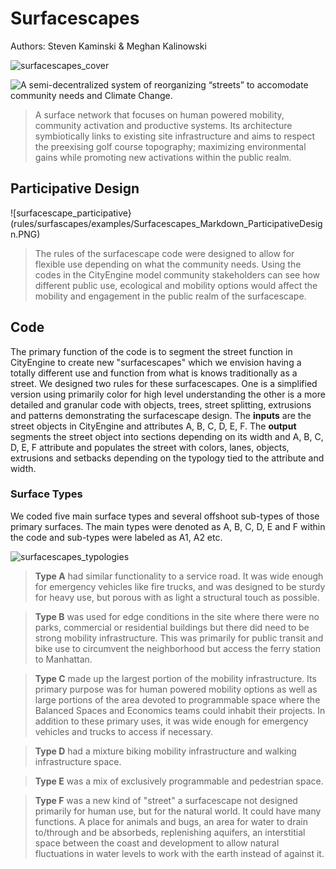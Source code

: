 # Surfacescapes 
Authors: Steven Kaminski & Meghan Kalinowski

![surfacescapes_cover](rules/surfascapes/examples/Surfacescapes_Markdown_Cover.PNG)

![A semi-decentralized system of reorganizing “streets” to accomodate community needs and Climate Change.](rules/surfascapes)

> A surface network that focuses on human powered mobility, community activation and productive systems. Its architecture symbiotically links to existing site infrastructure and aims to respect the preexising golf course topography; maximizing environmental gains while promoting new activations within the public realm.

## Participative Design
![surfacescape_participative}(rules/surfascapes/examples/Surfacescapes_Markdown_ParticipativeDesign.PNG)

> The rules of the surfacescape code were designed to allow for flexible use depending on what the community needs. Using the codes in the CityEngine model community stakeholders can see how different public use, ecological and mobility options would affect the mobility and engagement in the public realm of the surfacescape. 

## Code
The primary function of the code is to segment the street function in CityEngine to create new "surfacescapes" which we envision having a totally different use and function from what is knows traditionally as a street. We designed two rules for these surfacescapes. One is a simplified version using primarily color for high level understanding the other is a more detailed and granular code with objects, trees, street splitting, extrusions and patterns demonstrating the surfacescape design. The **inputs** are the street objects in CityEngine and attributes A, B, C, D, E, F. The **output** segments the street object into sections depending on its width and A, B, C, D, E, F attribute and populates the street with colors, lanes, objects, extrusions and setbacks depending on the typology tied to the attribute and width. 

### Surface Types

We coded five main surface types and several offshoot sub-types of those primary surfaces. The main types were denoted as A, B, C, D, E and F within the code and sub-types were labeled as A1, A2 etc.

![surfacescapes_typologies](rules/surfascapes/examples/Surfacescapes_Markdown_Typologies.PNG)

>**Type A** had similar functionality to a service road. It was wide enough for emergency vehicles like fire trucks, and was designed to be sturdy for heavy use, but porous with as light a structural touch as possible.

>**Type B** was used for edge conditions in the site where there were no parks, commercial or residential buildings but there did need to be strong mobility infrastructure. This was primarily for public transit and bike use to circumvent the neighborhood but access the ferry station to Manhattan.

>**Type C** made up the largest portion of the mobility infrastructure. Its primary purpose was for human powered mobility options as well as large portions of the area devoted to programmable space where the Balanced Spaces and Economics teams could inhabit their projects. In addition to these primary uses, it was wide enough for emergency vehicles and trucks to access if necessary. 

>**Type D** had a mixture biking mobility infrastructure and walking infrastructure space.

>**Type E** was a mix of exclusively programmable and pedestrian space.

>**Type F** was a new kind of "street" a surfacescape not designed primarily for human use, but for the natural world. It could have many functions. A place for animals and bugs, an area for water to drain to/through and be absorbeds, replenishing aquifers, an interstitial space between the coast and development to allow natural fluctuations in water levels to work with the earth instead of against it.
